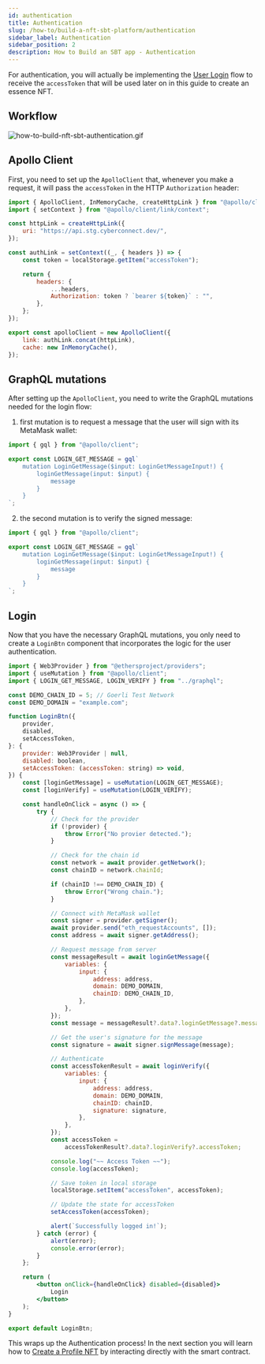 ```yaml
---
id: authentication
title: Authentication
slug: /how-to/build-a-nft-sbt-platform/authentication
sidebar_label: Authentication
sidebar_position: 2
description: How to Build an SBT app - Authentication
---
```


For authentication, you will actually be implementing the [User Login](/guides/authentication/userlogin) flow to receive the `accessToken` that will be used later on in this guide to create an essence NFT.

## Workflow

![how-to-build-nft-sbt-authentication.gif](/gif/how-to-build-nft-sbt-authentication.gif)

## Apollo Client

First, you need to set up the `ApolloClient` that, whenever you make a request, it will pass the `accessToken` in the HTTP `Authorization` header:

```jsx title="/src/apollo/index.tsx"
import { ApolloClient, InMemoryCache, createHttpLink } from "@apollo/client";
import { setContext } from "@apollo/client/link/context";

const httpLink = createHttpLink({
    uri: "https://api.stg.cyberconnect.dev/",
});

const authLink = setContext((_, { headers }) => {
    const token = localStorage.getItem("accessToken");

    return {
        headers: {
            ...headers,
            Authorization: token ? `bearer ${token}` : "",
        },
    };
});

export const apolloClient = new ApolloClient({
    link: authLink.concat(httpLink),
    cache: new InMemoryCache(),
});
```

## GraphQL mutations

After setting up the `ApolloClient`, you need to write the GraphQL mutations needed for the login flow:

1. first mutation is to request a message that the user will sign with its MetaMask wallet:

```jsx title="/src/graphql/LoginGetMessage.ts"
import { gql } from "@apollo/client";

export const LOGIN_GET_MESSAGE = gql`
    mutation LoginGetMessage($input: LoginGetMessageInput!) {
        loginGetMessage(input: $input) {
            message
        }
    }
`;
```

2. the second mutation is to verify the signed message:

```jsx title="/src/graphql/LoginVerify.ts"
import { gql } from "@apollo/client";

export const LOGIN_GET_MESSAGE = gql`
    mutation LoginGetMessage($input: LoginGetMessageInput!) {
        loginGetMessage(input: $input) {
            message
        }
    }
`;
```

## Login

Now that you have the necessary GraphQL mutations, you only need to create a `LoginBtn` component that incorporates the logic for the user authentication.

```jsx title="/src/components/LoginBtn.tsx"
import { Web3Provider } from "@ethersproject/providers";
import { useMutation } from "@apollo/client";
import { LOGIN_GET_MESSAGE, LOGIN_VERIFY } from "../graphql";

const DEMO_CHAIN_ID = 5; // Goerli Test Network
const DEMO_DOMAIN = "example.com";

function LoginBtn({
    provider,
    disabled,
    setAccessToken,
}: {
    provider: Web3Provider | null,
    disabled: boolean,
    setAccessToken: (accessToken: string) => void,
}) {
    const [loginGetMessage] = useMutation(LOGIN_GET_MESSAGE);
    const [loginVerify] = useMutation(LOGIN_VERIFY);

    const handleOnClick = async () => {
        try {
            // Check for the provider
            if (!provider) {
                throw Error("No provier detected.");
            }

            // Check for the chain id
            const network = await provider.getNetwork();
            const chainID = network.chainId;

            if (chainID !== DEMO_CHAIN_ID) {
                throw Error("Wrong chain.");
            }

            // Connect with MetaMask wallet
            const signer = provider.getSigner();
            await provider.send("eth_requestAccounts", []);
            const address = await signer.getAddress();

            // Request message from server
            const messageResult = await loginGetMessage({
                variables: {
                    input: {
                        address: address,
                        domain: DEMO_DOMAIN,
                        chainID: DEMO_CHAIN_ID,
                    },
                },
            });
            const message = messageResult?.data?.loginGetMessage?.message;

            // Get the user's signature for the message
            const signature = await signer.signMessage(message);

            // Authenticate
            const accessTokenResult = await loginVerify({
                variables: {
                    input: {
                        address: address,
                        domain: DEMO_DOMAIN,
                        chainID: chainID,
                        signature: signature,
                    },
                },
            });
            const accessToken =
                accessTokenResult?.data?.loginVerify?.accessToken;

            console.log("~~ Access Token ~~");
            console.log(accessToken);

            // Save token in local storage
            localStorage.setItem("accessToken", accessToken);

            // Update the state for accessToken
            setAccessToken(accessToken);

            alert(`Successfully logged in!`);
        } catch (error) {
            alert(error);
            console.error(error);
        }
    };

    return (
        <button onClick={handleOnClick} disabled={disabled}>
            Login
        </button>
    );
}

export default LoginBtn;
```

This wraps up the Authentication process! In the next section you will learn how to [Create a Profile NFT](/how-to/build-a-nft-sbt-platform/create-profile-nft) by interacting directly with the smart contract.
